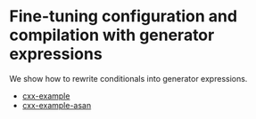 # Fine-tuning configuration and compilation with generator expressions

We show how to rewrite conditionals into generator expressions.


- [cxx-example](cxx-example/)
- [cxx-example-asan](cxx-example-asan/)
